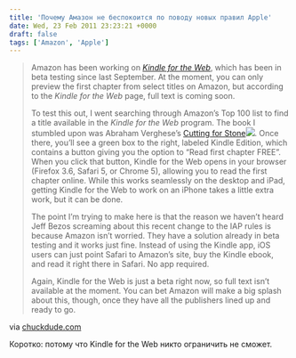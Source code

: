 ```yaml
---
title: 'Почему Амазон не беспокоится по поводу новых правил Apple'
date: Wed, 23 Feb 2011 23:23:21 +0000
draft: false
tags: ['Amazon', 'Apple']
---
```


> Amazon has been working on [_Kindle for the Web_](http://www.amazon.com/gp/feature.html/ref=amb_link_354118762_1?ie=UTF8&docId=1000579091&pf_rd_m=ATVPDKIKX0DER&pf_rd_s=auto-sparkle&pf_rd_r=1Z94ZCMWPJTT7MGY9BZS&pf_rd_t=301&pf_rd_p=1275962722&pf_rd_i=kindle%20for%20web), which has been in beta testing since last September. At the moment, you can only preview the first chapter from select titles on Amazon, but according to the _Kindle for the Web_ page, full text is coming soon.
> 
> To test this out, I went searching through Amazon’s Top 100 list to find a title available in the _Kindle for the Web_ program. The book I stumbled upon was Abraham Verghese’s [Cutting for Stone](http://www.amazon.com/gp/product/0375714367?ie=UTF8&tag=landochuck-20&linkCode=as2&camp=1789&creative=390957&creativeASIN=0375714367)![](http://www.assoc-amazon.com/e/ir?t=landochuck-20&l=as2&o=1&a=0375714367). Once there, you’ll see a green box to the right, labeled Kindle Edition, which contains a button giving you the option to “Read first chapter FREE”. When you click that button, Kindle for the Web opens in your browser (Firefox 3.6, Safari 5, or Chrome 5), allowing you to read the first chapter online. While this works seamlessly on the desktop and iPad, getting Kindle for the Web to work on an iPhone takes a little extra work, but it can be done.
> 
> The point I’m trying to make here is that the reason we haven’t heard Jeff Bezos screaming about this recent change to the IAP rules is because Amazon isn’t worried. They have a solution already in beta testing and it works just fine. Instead of using the Kindle app, iOS users can just point Safari to Amazon’s site, buy the Kindle ebook, and read it right there in Safari. No app required.
> 
> Again, Kindle for the Web is just a beta right now, so full text isn’t available at the moment. You can bet Amazon will make a big splash about this, though, once they have all the publishers lined up and ready to go.

via [chuckdude.com](http://chuckdude.com/?p=150)

Коротко: потому что Kindle for the Web никто ограничить не сможет.